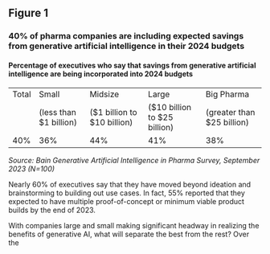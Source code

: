## Figure 1

### 40% of pharma companies are including expected savings from generative artificial intelligence in their 2024 budgets

#### Percentage of executives who say that savings from generative artificial intelligence are being incorporated into 2024 budgets

|        |         |         |         |            |
|--------|---------|---------|---------|------------|
| Total  | Small   | Midsize | Large   | Big Pharma |
|        | (less than $1 billion) | ($1 billion to $10 billion) | ($10 billion to $25 billion) | (greater than $25 billion) |
| 40%    | 36%     | 44%     | 41%     | 38%        |

*Source: Bain Generative Artificial Intelligence in Pharma Survey, September 2023 (N=100)*

Nearly 60% of executives say that they have moved beyond ideation and brainstorming to building out use cases. In fact, 55% reported that they expected to have multiple proof-of-concept or minimum viable product builds by the end of 2023.

With companies large and small making significant headway in realizing the benefits of generative AI, what will separate the best from the rest? Over the